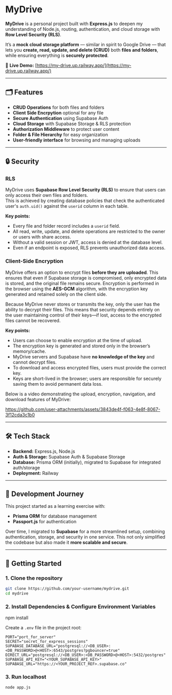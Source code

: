 # MyDrive  

**MyDrive** is a personal project built with **Express.js** to deepen my understanding of Node.js, routing, authentication, and cloud storage with **Row Level Security (RLS)**.  

It’s a **mock cloud storage platform** — similar in spirit to Google Drive — that lets you **create, read, update, and delete (CRUD)** both **files and folders**, while ensuring everything is **securely protected**.  

🔗 **Live Demo:** [https://my-drive.up.railway.app/](https://my-drive.up.railway.app/) 

---

## 🗂️ Features  

- **CRUD Operations** for both files and folders
- **Client Side Encrpytion** optional for any file 
- **Secure Authentication** using Supabase Auth  
- **Cloud Storage** with Supabase Storage & RLS protection  
- **Authorization Middleware** to protect user content  
- **Folder & File Hierarchy** for easy organization  
- **User-friendly interface** for browsing and managing uploads  

---

## 🔒 Security  
### RLS 
MyDrive uses **Supabase Row Level Security (RLS)** to ensure that users can only access their own files and folders.  
This is achieved by creating database policies that check the authenticated user's `auth.uid()` against the `userid` column in each table.

**Key points:**
- Every file and folder record includes a `userid` field.
- All read, write, update, and delete operations are restricted to the owner or users with share access.
- Without a valid session or JWT, access is denied at the database level.
- Even if an endpoint is exposed, RLS prevents unauthorized data access.

### Client-Side Encryption
MyDrive offers an option to encrypt files **before they are uploaded**. This ensures that even if Supabase storage is compromised, only encrypted data is stored, and the original file remains secure. Encryption is performed in the browser using the **AES-GCM** algorithm, with the encryption key generated and retained solely on the client side.  

Because MyDrive never stores or transmits the key, only the user has the ability to decrypt their files. This means that security depends entirely on the user maintaining control of their keys—if lost, access to the encrypted files cannot be recovered.

**Key points:**
- Users can choose to enable encryption at the time of upload.  
- The encryption key is generated and stored only in the browser’s memory/cache.  
- MyDrive servers and Supabase have **no knowledge of the key** and cannot decrypt files.  
- To download and access encrypted files, users must provide the correct key.  
- Keys are short-lived in the browser; users are responsible for securely saving them to avoid permanent data loss.  

Below is a video demonstrating the upload, encryption, navigation, and download features of MyDrive: 

https://github.com/user-attachments/assets/3843de4f-f063-4e8f-8067-3f12cda3c1b0

---

## 🛠 Tech Stack  

- **Backend:** Express.js, Node.js  
- **Auth & Storage:** Supabase Auth & Supabase Storage  
- **Database:** Prisma ORM (initially), migrated to Supabase for integrated auth/storage  
- **Deployment:** Railway  

---

## 📖 Development Journey  

This project started as a learning exercise with:  
- **Prisma ORM** for database management  
- **Passport.js** for authentication  

Over time, I migrated to **Supabase** for a more streamlined setup, combining authentication, storage, and security in one service. This not only simplified the codebase but also made it **more scalable and secure**.  

---

## 🚀 Getting Started  

### 1. Clone the repository  

```bash
git clone https://github.com/your-username/mydrive.git
cd mydrive
```

### 2. Install Dependencies & Configure Environment Variables

npm install

Create a `.env` file in the project root:

```env
PORT="port_for_server"
SECRET="secret_for_express_sessions"
SUPABASE_DATABASE_URL="postgresql://<DB_USER>:<DB_PASSWORD>@<HOST>:6543/postgres?pgbouncer=true"
DIRECT_URL="postgresql://<DB_USER>:<DB_PASSWORD>@<HOST>:5432/postgres"
SUPABASE_API_KEY="<YOUR_SUPABASE_API_KEY>"
SUPABASE_URL="https://<YOUR_PROJECT_REF>.supabase.co"
```

### 3. Run localhost

```bash
node app.js
```
